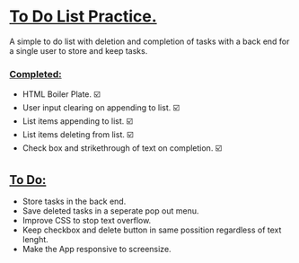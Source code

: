 <h1> <ins>To Do List Practice.</ins> </h1>

<p> A simple to do list with deletion and completion of tasks with a back end for a single user to store and keep tasks. </p>

<h3> <ins>  Completed:  </ins> </h3>
<ul>
  <li> HTML Boiler Plate. ☑️ </li>
  <li> User input clearing on appending to list. ☑️ </li>
  <li> List items appending to list. ☑️</li>
  <li> List items deleting from list. ☑️</li>
  <li> Check box and strikethrough of text on completion. ☑️</li> 
</ul>

<h2> <ins> To Do: </ins> </h2>
<ul> 
<li> Store tasks in the back end. </li>
<li> Save deleted tasks in a seperate pop out menu. </li>
<li> Improve CSS to stop text overflow. </li>
<li> Keep checkbox and delete button in same possition regardless of text lenght. </li>
  <li> Make the App responsive to screensize. </li>
</ul>
